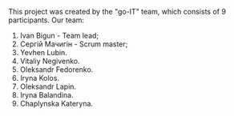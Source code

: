 This project was created by the "go-IT" team, which consists of 9 participants.
Our team:

1. Іvan Bigun - Team lead;
2. Сергій Мачигін - Scrum master;
3. Yevhen Lubin.
4. Vitaliy Negivenko.
5. Oleksandr Fedorenko.
6. Iryna Kolos.
7. Oleksandr Lapin.
8. Iryna Balandina.
9. Chaplynska Kateryna.
